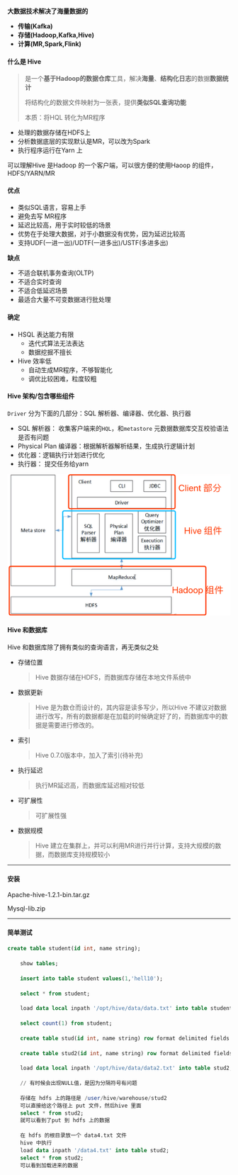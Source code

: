 **大数据技术解决了海量数据的**

* **传输(Kafka)**
* **存储(Hadoop,Kafka,Hive)**
* **计算(MR,Spark,Flink)**

#### 什么是 Hive

> 是一个**基于Hadoop的数据仓库**工具，解决**海量**、**结构化日志**的数据**数据统计**
>
> 将结构化的数据文件映射为一张表，提供**类似SQL查询功能**
>
> 本质：将HQL 转化为MR程序

* 处理的数据存储在HDFS上
* 分析数据底层的实现默认是MR，可以改为Spark
* 执行程序运行在Yarn 上

可以理解Hive 是Hadoop 的一个客户端，可以很方便的使用Haoop 的组件，HDFS/YARN/MR

#### 优点

* 类似SQL语言，容易上手
* 避免去写 MR程序
* 延迟比较高，用于实时较低的场景
* 优势在于处理大数据，对于小数据没有优势，因为延迟比较高
* 支持UDF(一进一出)/UDTF(一进多出)/USTF(多进多出)

**缺点**

* 不适合联机事务查询(OLTP)
* 不适合实时查询
* 不适合低延迟场景
* 最适合大量不可变数据进行批处理

#### 确定

* HSQL 表达能力有限
  * 迭代式算法无法表达
  * 数据挖掘不擅长
* Hive 效率低
  * 自动生成MR程序，不够智能化
  * 调优比较困难，粒度较粗

#### Hive 架构/包含哪些组件

`Driver` 分为下面的几部分：SQL 解析器、编译器、优化器、执行器

* SQL 解析器： 收集客户端来的`HQL`，和`metastore` 元数据数据库交互校验语法是否有问题
* Physical Plan 编译器：根据解析器解析结果，生成执行逻辑计划
* 优化器：逻辑执行计划进行优化
* 执行器： 提交任务给yarn

![a](./pic/1.png)

#### Hive 和数据库

Hive 和数据库除了拥有类似的查询语言，再无类似之处

* 存储位置

  > Hive 数据存储在HDFS，而数据库存储在本地文件系统中

* 数据更新

  > Hive 是为数仓而设计的，其内容是读多写少，所以Hive 不建议对数据进行改写，所有的数据都是在加载的时候确定好了的，而数据库中的数据是需要进行修改的。

* 索引

  > Hive 0.7.0版本中，加入了索引(待补充)

* 执行延迟

  > 执行MR延迟高，而数据库延迟相对较低

* 可扩展性

  > 可扩展性强

* 数据规模

  > Hive 建立在集群上，并可以利用MR进行并行计算，支持大规模的数据，而数据库支持规模较小

---

#### 安装

Apache-hive-1.2.1-bin.tar.gz

Mysql-lib.zip

---

#### 简单测试

```sql
create table student(id int, name string);

    show tables;

    insert into table student values(1,'hell10');

    select * from student;

    load data local inpath '/opt/hive/data/data.txt' into table student;

    select count(1) from student;

    create table stud(id int, name string) row format delimited fields terminated by ',';

    create table stud2(id int, name string) row format delimited fields terminated by ',';

    load data local inpath '/opt/hive/data/data2.txt' into table stud2;

    // 有时候会出现NULL值，是因为分隔符号有问题

    存储在 hdfs 上的路径是 /user/hive/warehouse/stud2
    可以直接给这个路径上 put 文件，然后hive 里面
    select * from stud2;
    就可以看到了put 到 hdfs 上的数据

    在 hdfs 的根目录放一个 data4.txt 文件
    hive 中执行
    load data inpath '/data4.txt' into table stud2;
    select * from stud2;
    可以看到加载进来的数据

```





